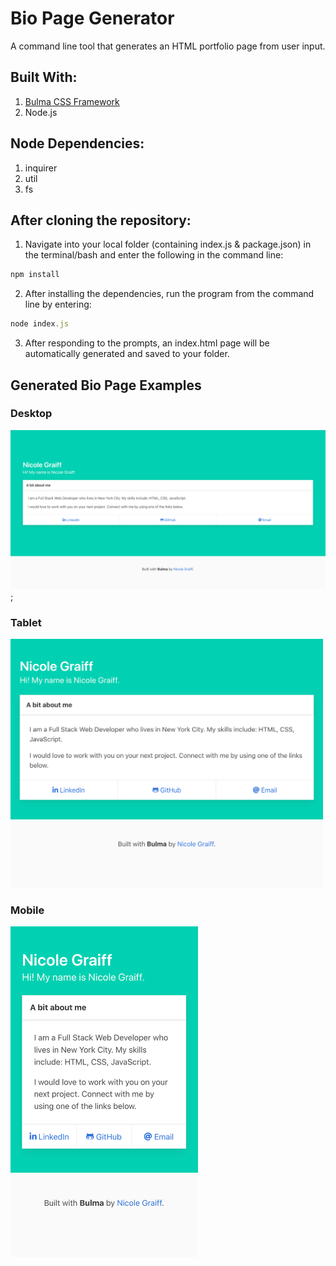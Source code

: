 # Bio Page Generator
A command line tool that generates an HTML portfolio page from user input.

## Built With:
1. [Bulma CSS Framework](https://bulma.io/documentation/overview/start/)
1. Node.js

## Node Dependencies:
1. inquirer
1. util
1. fs

## After cloning the repository:
1. Navigate into your local folder (containing index.js & package.json) in the terminal/bash and enter the following in the command line: 
```javascript
npm install
``` 
2. After installing the dependencies, run the program from the command line by entering:
```javascript
node index.js
```
3. After responding to the prompts, an index.html page will be automatically generated and saved to your folder.

## Generated Bio Page Examples

### Desktop
![Desktop](assets/readmeImages/desktopBioPgGenerator.png);


### Tablet
<img src="assets/readmeImages/tabletBioPgGenerator.png" width="500px">


### Mobile
<img src="assets/readmeImages/mobileBioPgGenerator.png" width="300px">


